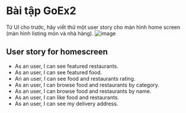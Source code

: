 # Bài tập GoEx2
Từ UI cho trước, hãy viết thử một user story cho màn hình home screen (màn hình listing món và nhà hàng).
![image](https://user-images.githubusercontent.com/35555098/150672243-58c711b5-bf40-498a-b8b6-0acecb661915.png)

## User story for homescreen
- As an user, I can see featured restaurants.
- As an user, I can see featured food.
- An an user, I can see food and restaurants rating.
- As an user, I can browse food and restaurants by category.
- As an user, I can browse food and restaurants by name.
- As an user, I can like food and restaurants.
- As an user, I can see my delivery address.
